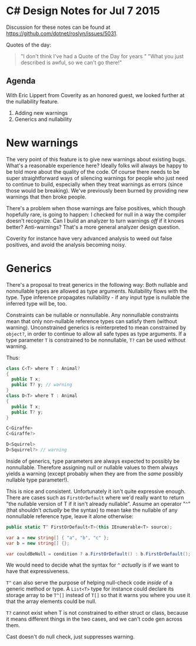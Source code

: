 # C# Design Notes for Jul 7 2015

Discussion for these notes can be found at https://github.com/dotnet/roslyn/issues/5031.

Quotes of the day:

> "I don't think I've had a Quote of the Day for years <sigh>" 
> "What you just described is awful, so we can't go there!"

## Agenda

With Eric Lippert from Coverity as an honored guest, we looked further at the nullability feature.

1. Adding new warnings
2. Generics and nullability

# New warnings

The very point of this feature is to give new warnings about existing bugs. What's a reasonable experience here? Ideally folks will always be happy to be told more about the quality of the code. Of course there needs to be super straightforward ways of silencing warnings for people who just need to continue to build, especially when they treat warnings as errors (since those would be breaking). We've previously been burned by providing new warnings that then broke people.

There's a problem when those warnings are false positives, which though hopefully rare, is going to happen: I checked for null in a way the compiler doesn't recognize. Can I build an analyzer to turn warnings *off* if it knows better? Anti-warnings? That's a more general analyzer design question.

Coverity for instance have very advanced analysis to weed out false positives, and avoid the analysis becoming noisy.

# Generics

There's a proposal to treat generics in the following way: Both nullable and nonnullable types are allowed as type arguments. Nullability flows with the type. Type inference propagates nullability - if any input type is nullable the inferred type will be, too.

Constraints can be nullable or nonnullable. Any nonnullable constraints mean that only non-nullable reference types can satisfy them (without warning). Unconstrained generics is reinterpreted to mean constrained by `object?`, in order to continue to allow all safe types as type arguments. If a type parameter `T` is constrained to be nonnullable, `T?` can be used without warning.

Thus:  

``` c#
class C<T> where T : Animal? 
{
  public T x;
  public T? y; // warning
}
class D<T> where T : Animal 
{
  public T x;
  public T? y;
}

C<Giraffe>
C<Giraffe?>

D<Squirrel>
D<Squirrel?> // warning
```

Inside of generics, type parameters are always expected to possibly be nonnullable. Therefore assigning null or nullable values to them always yields a warning (except probably when they are from the *same* possibly nullable type parameter!).

This is nice and consistent. Unfortunately it isn't quite expressive enough. There are cases such as `FirstOrDefault` where we'd really want to return "the nullable version of T if it isn't already nullable". Assume an operator "`^`" (that shouldn't *actually* be the syntax) to mean take the nullable of any nonnullable reference type, leave it alone otherwise:

``` c#
public static T^ FirstOrDefault<T>(this IEnumerable<T> source);

var a = new string[] { "a", "b", "c" };
var b = new string[] {};

var couldBeNull = condition ? a.FirstOrDefault() : b.FirstOrDefault(); // string?
```

We would need to decide what the syntax for `^` *actually* is if we want to have that expressiveness.

`T^` can also serve the purpose of helping null-check code *inside* of a generic method or type. A `List<T>` type for instance could declare its storage array to be `T^[]` instead of `T[]` so that it warns you where you use it that the array elements could be null.

`T?` cannot exist when T is not constrained to either struct or class, because it means different things in the two cases, and we can't code gen across them.

Cast doesn't do null check, just suppresses warning.
